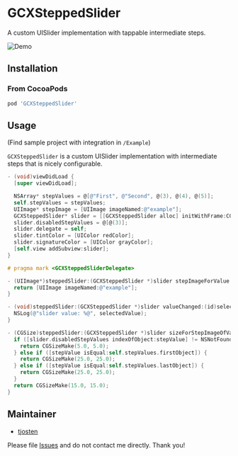# GCXSteppedSlider
A custom UISlider implementation with tappable intermediate steps.

![Demo](https://dropshare-gcx-de.s3-eu-central-1.amazonaws.com/Screen-Recording-2016-06-03-11-32-59-lQ6zu/Screen-Recording-2016-06-03-11-32-59.gif)

## Installation

### From CocoaPods

```ruby
pod 'GCXSteppedSlider'
```

## Usage

(Find sample project with integration in `/Example`)

`GCXSteppedSlider` is a custom UISlider implementation with intermediate steps that is nicely configurable.

```objective-c
- (void)viewDidLoad {
  [super viewDidLoad];

  NSArray* stepValues = @[@"First", @"Second", @(3), @(4), @(5)];
  self.stepValues = stepValues;
  UIImage* stepImage = [UIImage imageNamed:@"example"];
  GCXSteppedSlider* slider = [[GCXSteppedSlider alloc] initWithFrame:CGRectMake(0.0, 0.0, 320.0, 25.0) stepValues:stepValues initialStep:stepValues[2]];
  slider.disabledStepValues = @[@(3)];
  slider.delegate = self;
  slider.tintColor = [UIColor redColor];
  slider.signatureColor = [UIColor grayColor];
  [self.view addSubview:slider];
}

# pragma mark <GCXSteppedSliderDelegate>

- (UIImage*)steppedSlider:(GCXSteppedSlider *)slider stepImageForValue:(id)stepValue {
  return [UIImage imageNamed:@"example"];
}

- (void)steppedSlider:(GCXSteppedSlider *)slider valueChanged:(id)selectedValue {
  NSLog(@"slider value: %@", selectedValue);
}

- (CGSize)steppedSlider:(GCXSteppedSlider *)slider sizeForStepImageOfValue:(id)stepValue {
  if ([slider.disabledStepValues indexOfObject:stepValue] != NSNotFound) {
    return CGSizeMake(5.0, 5.0);
  } else if ([stepValue isEqual:self.stepValues.firstObject]) {
    return CGSizeMake(25.0, 25.0);
  } else if ([stepValue isEqual:self.stepValues.lastObject]) {
    return CGSizeMake(25.0, 25.0);
  }
  return CGSizeMake(15.0, 15.0);
}
```

## Maintainer

- [tjosten](https://github.com/tjosten/)

Please file [Issues](https://github.com/grandcentrix/GCXSteppedSlider/issues/) and do not contact me directly. Thank you!
